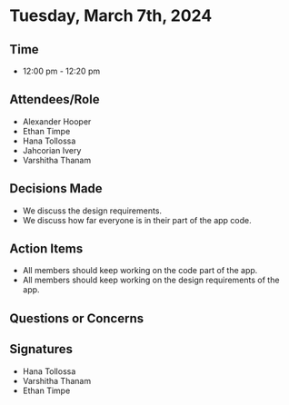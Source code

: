 # Tuesday, March 7th, 2024
## Time
- 12:00 pm - 12:20 pm
## Attendees/Role
- Alexander Hooper
- Ethan Timpe
- Hana Tollossa
- Jahcorian Ivery
- Varshitha Thanam
## Decisions Made
- We discuss the design requirements.
- We discuss how far everyone is in their part of the app code.
## Action Items
- All members should keep working on the code part of the app.
- All members should keep working on the design requirements of the app.
## Questions or Concerns

## Signatures  
- Hana Tollossa
- Varshitha Thanam
- Ethan Timpe